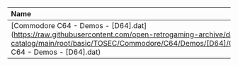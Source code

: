 |Name|Size|
|:---|---:|
|[Commodore C64 - Demos - [D64].dat](https://raw.githubusercontent.com/open-retrogaming-archive/dat-catalog/main/root/basic/TOSEC/Commodore/C64/Demos/[D64]/Commodore C64 - Demos - [D64].dat)|14353582|
